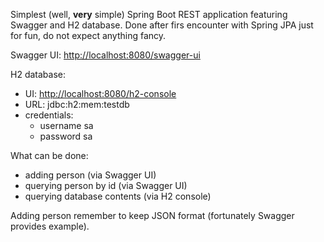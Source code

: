 Simplest (well, **very** simple) Spring Boot REST application featuring Swagger and H2 database.
Done after firs encounter with Spring JPA just for fun, do not expect anything fancy.

Swagger UI: [http://localhost:8080/swagger-ui](http://localhost:8080/swagger-ui)

H2 database:
* UI: [http://localhost:8080/h2-console](http://localhost:8080/h2-console)
* URL: jdbc:h2:mem:testdb
* credentials:
    * username sa
    * password sa
    
What can be done:
* adding person (via Swagger UI)
* querying person by id (via Swagger UI)
* querying database contents (via H2 console)

Adding person remember to keep JSON format (fortunately Swagger provides example).